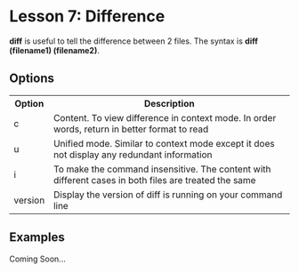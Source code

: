 # Lesson 7: Difference

<b>diff</b> is useful to tell the difference between 2 files. The syntax is <b>diff (filename1) (filename2)</b>.

## Options
<table>
	<tr>
		<th>Option</th>
		<th>Description</th>
	</tr>
	<tr>
		<td>c</td>
		<td>Content. To view difference in context mode. In order words, return in better format to read</td>
	</tr>
	<tr>
		<td>u</td>
		<td>Unified mode. Similar to context mode except it does not display any redundant information</td>
	</tr>
	<tr>
		<td>i</td>
		<td>To make the command insensitive. The content with different cases in both files are treated the same</td>
	</tr>
	<tr>
		<td>version</td>
		<td>Display the version of diff is running on your command line</td>
	</tr>
</table>

## Examples
Coming Soon...
